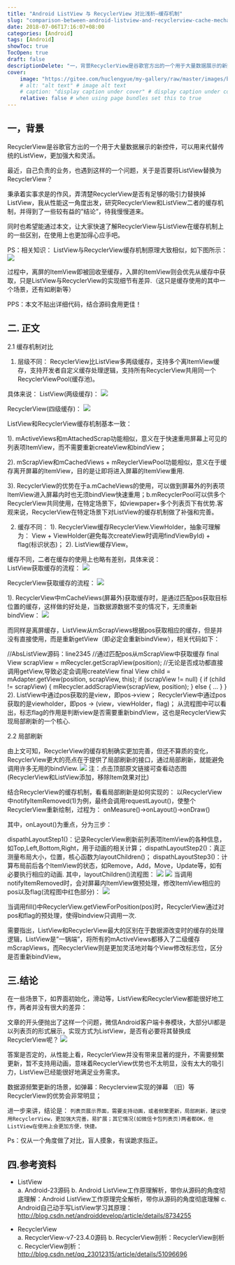 ```yaml
---
title: "Android ListView 与 RecyclerView 对比浅析—缓存机制"
slug: "comparison-between-android-listview-and-recyclerview-cache-mechanism"
date: 2018-07-06T17:16:07+08:00
categories: [Android]
tags: [Android]
showToc: true
TocOpen: true
draft: false
descriptionDelete: "一，背景RecyclerView是谷歌官方出的一个用于大量数据展示的新控件，可以用来代替传统的ListView，更加强大和灵活。最近，自"
cover: 
    image: "https://gitee.com/huclengyue/my-gallery/raw/master/images/blog/1646726827962b3735a3644d67283acc73d5a83869.png"
    # alt: "alt text" # image alt text
    # caption: "display caption under cover" # display caption under cover
    relative: false # when using page bundles set this to true
---
```

                

## 一，背景

RecyclerView是谷歌官方出的一个用于大量数据展示的新控件，可以用来代替传统的ListView，更加强大和灵活。

最近，自己负责的业务，也遇到这样的一个问题，关于是否要将ListView替换为RecyclerView？

秉承着实事求是的作风，弄清楚RecyclerView是否有足够的吸引力替换掉ListView，我从性能这一角度出发，研究RecyclerView和ListView二者的缓存机制，并得到了一些较有益的”结论”，待我慢慢道来。

同时也希望能通过本文，让大家快速了解RecyclerView与ListView在缓存机制上的一些区别，在使用上也更加得心应手吧。

PS：相关知识：
ListView与RecyclerView缓存机制原理大致相似，如下图所示：
![](https://gitee.com/huclengyue/my-gallery/raw/master/images/blog/1646726827962b3735a3644d67283acc73d5a83869.png)

过程中，离屏的ItemView即被回收至缓存，入屏的ItemView则会优先从缓存中获取，只是ListView与RecyclerView的实现细节有差异.（这只是缓存使用的其中一个场景，还有如刷新等）

PPS：本文不贴出详细代码，结合源码食用更佳！

## 二. 正文

2.1 缓存机制对比

1. 层级不同：
RecyclerView比ListView多两级缓存，支持多个离ItemView缓存，支持开发者自定义缓存处理逻辑，支持所有RecyclerView共用同一个RecyclerViewPool(缓存池)。

具体来说：
ListView(两级缓存)：
![](https://gitee.com/huclengyue/my-gallery/raw/master/images/blog/16467268283485df7b0f9973beafc9170ba19b8fff.png)

RecyclerView(四级缓存)：
![](https://gitee.com/huclengyue/my-gallery/raw/master/images/blog/16467268290132b7f523b2830ef84a022fe384ea51.jpg)

ListView和RecyclerView缓存机制基本一致：

1). mActiveViews和mAttachedScrap功能相似，意义在于快速重用屏幕上可见的列表项ItemView，而不需要重新createView和bindView；

2). mScrapView和mCachedViews + mReyclerViewPool功能相似，意义在于缓存离开屏幕的ItemView，目的是让即将进入屏幕的ItemView重用.

3). RecyclerView的优势在于a.mCacheViews的使用，可以做到屏幕外的列表项ItemView进入屏幕内时也无须bindView快速重用；b.mRecyclerPool可以供多个RecyclerView共同使用，在特定场景下，如viewpaper+多个列表页下有优势.客观来说，RecyclerView在特定场景下对ListView的缓存机制做了补强和完善。

2. 缓存不同：
1). RecyclerView缓存RecyclerView.ViewHolder，抽象可理解为：
View + ViewHolder(避免每次createView时调用findViewById) + flag(标识状态)；
2). ListView缓存View。

缓存不同，二者在缓存的使用上也略有差别，具体来说：  
ListView获取缓存的流程：
![](https://gitee.com/huclengyue/my-gallery/raw/master/images/blog/164672682938879662fad46ac51b3dc4c3e36597cb.jpg)

RecyclerView获取缓存的流程：
![](https://gitee.com/huclengyue/my-gallery/raw/master/images/blog/164672682979998e122b0f932a92ec6d20941d54f5.jpg)

1). RecyclerView中mCacheViews(屏幕外)获取缓存时，是通过匹配pos获取目标位置的缓存，这样做的好处是，当数据源数据不变的情况下，无须重新bindView：
![](https://gitee.com/huclengyue/my-gallery/raw/master/images/blog/1646726830205a65bf7fc187b93d06aacb0bea2692.jpg)

而同样是离屏缓存，ListView从mScrapViews根据pos获取相应的缓存，但是并没有直接使用，而是重新getView（即必定会重新bindView），相关代码如下：

 //AbsListView源码：line2345
 //通过匹配pos从mScrapView中获取缓存
 final View scrapView = mRecycler.getScrapView(position);
 //无论是否成功都直接调用getView,导致必定会调用createView
 final View child = mAdapter.getView(position, scrapView, this);
 if (scrapView != null) {
     if (child != scrapView) {
         mRecycler.addScrapView(scrapView, position);
     } else {
         ...
     }
 }
2). ListView中通过pos获取的是view，即pos→view；
RecyclerView中通过pos获取的是viewholder，即pos → (view，viewHolder，flag)；
从流程图中可以看出，标志flag的作用是判断view是否需要重新bindView，这也是RecyclerView实现局部刷新的一个核心.

2.2 局部刷新

由上文可知，RecyclerView的缓存机制确实更加完善，但还不算质的变化，RecyclerView更大的亮点在于提供了局部刷新的接口，通过局部刷新，就能避免调用许多无用的bindView.
![](https://gitee.com/huclengyue/my-gallery/raw/master/images/blog/16467268307159ea9e7af7a385950be78bf4dd2430.jpg)
注：点击顶部原文链接可查看动态图
(RecyclerView和ListView添加，移除Item效果对比)

结合RecyclerView的缓存机制，看看局部刷新是如何实现的：
以RecyclerView中notifyItemRemoved(1)为例，最终会调用requestLayout()，使整个RecyclerView重新绘制，过程为：
onMeasure()→onLayout()→onDraw()

其中，onLayout()为重点，分为三步：

dispathLayoutStep1()：记录RecyclerView刷新前列表项ItemView的各种信息，如Top,Left,Bottom,Right，用于动画的相关计算；
dispathLayoutStep2()：真正测量布局大小，位置，核心函数为layoutChildren()；
dispathLayoutStep3()：计算布局前后各个ItemView的状态，如Remove，Add，Move，Update等，如有必要执行相应的动画.
其中，layoutChildren()流程图：
![](https://gitee.com/huclengyue/my-gallery/raw/master/images/blog/164672683113279dfac2a1b9238b49d8ed6ace10fd.jpg)
![](https://gitee.com/huclengyue/my-gallery/raw/master/images/blog/1646726831547baea2ebbadc744adac35fec5dd9a8.png)
当调用notifyItemRemoved时，会对屏幕内ItemView做预处理，修改ItemView相应的pos以及flag(流程图中红色部分)：
![](https://gitee.com/huclengyue/my-gallery/raw/master/images/blog/1646726831903d6f6180f900c4fd27e05165b65024.png)

当调用fill()中RecyclerView.getViewForPosition(pos)时，RecyclerView通过对pos和flag的预处理，使得bindview只调用一次.

需要指出，ListView和RecyclerView最大的区别在于数据源改变时的缓存的处理逻辑，ListView是”一锅端”，将所有的mActiveViews都移入了二级缓存mScrapViews，而RecyclerView则是更加灵活地对每个View修改标志位，区分是否重新bindView。

## 三.结论

在一些场景下，如界面初始化，滑动等，ListView和RecyclerView都能很好地工作，两者并没有很大的差异：

文章的开头便抛出了这样一个问题，微信Android客户端卡券模块，大部分UI都是以列表页的形式展示，实现方式为ListView，是否有必要将其替换成RecyclerView呢？
![](https://gitee.com/huclengyue/my-gallery/raw/master/images/blog/1646726832293243130df30f1e5310b2ccce03602d.jpg)

答案是否定的，从性能上看，RecyclerView并没有带来显著的提升，不需要频繁更新，暂不支持用动画，意味着RecyclerView优势也不太明显，没有太大的吸引力，ListView已经能很好地满足业务需求。

数据源频繁更新的场景，如弹幕：Recyclerview实现的弹幕 （旧）等RecyclerView的优势会非常明显；

进一步来讲，结论是：
`列表页展示界面，需要支持动画，或者频繁更新，局部刷新，建议使用RecyclerView，更加强大完善，易扩展；其它情况(如微信卡包列表页)两者都OK，但ListView在使用上会更加方便，快捷。`

Ps：仅从一个角度做了对比，盲人摸象，有误跪求指正。

## 四.参考资料   

* ListView  
a. Android-23源码
b. Android ListView工作原理解析，带你从源码的角度彻底理解：Android ListView工作原理完全解析，带你从源码的角度彻底理解
c. Android自己动手写ListView学习其原理：http://blog.csdn.net/androiddevelop/article/details/8734255  

* RecyclerView  
a. RecyclerView-v7-23.4.0源码
b. RecyclerView剖析：RecyclerView剖析
c. RecyclerView剖析：http://blog.csdn.net/qq_23012315/article/details/51096696